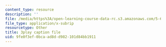 ```yaml
---
content_type: resource
description: ''
file: /media/https%3A/open-learning-course-data-rc.s3.amazonaws.com/5-60-thermodynamics-kinetics-spring-2008/9fe0f3ef0bcaad8dd982101d84bb1911_Bd7PVX7rohQ.srt
file_type: application/x-subrip
resourcetype: Other
title: 3play caption file
uid: 9fe0f3ef-0bca-ad8d-d982-101d84bb1911
---
```

